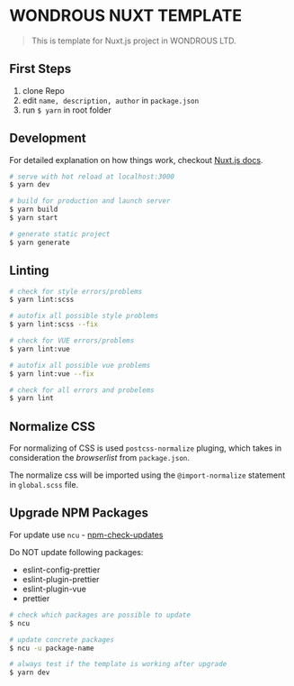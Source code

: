 # WONDROUS NUXT TEMPLATE

> This is template for Nuxt.js project in WONDROUS LTD.

## First Steps

1. clone Repo
2. edit `name, description, author` in `package.json`
3. run `$ yarn` in root folder


## Development

For detailed explanation on how things work, checkout [Nuxt.js docs](https://nuxtjs.org).

``` bash
# serve with hot reload at localhost:3000
$ yarn dev

# build for production and launch server
$ yarn build
$ yarn start

# generate static project
$ yarn generate
```

## Linting

``` bash
# check for style errors/problems
$ yarn lint:scss

# autofix all possible style problems
$ yarn lint:scss --fix

# check for VUE errors/problems
$ yarn lint:vue

# autofix all possible vue problems
$ yarn lint:vue --fix

# check for all errors and probelems
$ yarn lint
```

## Normalize CSS

For normalizing of CSS is used `postcss-normalize` pluging, which takes in consideration the *browserlist* from `package.json`.

The normalize css will be imported using the `@import-normalize` statement in `global.scss` file.


## Upgrade NPM Packages

For update use `ncu` - [npm-check-updates](https://www.npmjs.com/package/npm-check-updates)

Do NOT update following packages: 

- eslint-config-prettier
- eslint-plugin-prettier
- eslint-plugin-vue
- prettier

``` bash
# check which packages are possible to update
$ ncu

# update concrete packages
$ ncu -u package-name

# always test if the template is working after upgrade
$ yarn dev
```
